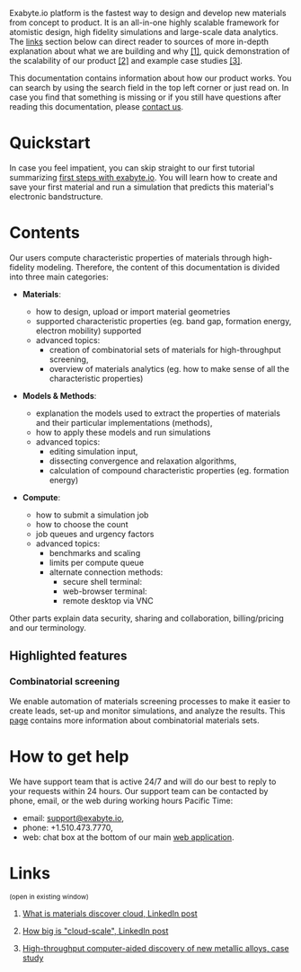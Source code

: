 Exabyte.io platform is the fastest way to design and develop new materials from concept to product. It is an all-in-one highly scalable framework for atomistic design, high fidelity simulations and large-scale data analytics. The [links](#links) section below can direct reader to sources of more in-depth explanation about what we are building and why [[1]](#links), quick demonstration of the scalability of our product [[2]](#links) and example case studies [[3]](#links).

This documentation contains information about how our product works. You can search by using the search field in the top left corner or just read on. In case you find that something is missing or if you still have questions after reading this documentation, please <a class="text-muted" href="mailto:support@exabyte.io" target="_blank">contact us</a>.

# Quickstart

In case you feel impatient, you can skip straight to our first tutorial summarizing
[first steps with exabyte.io](tutorials/first-simulation.md). You will learn how to create and save your first material and run a simulation that predicts this material's electronic bandstructure.

# Contents

Our users compute characteristic properties of materials through high-fidelity modeling. Therefore, the content of this documentation is divided into three main categories:

- **Materials**:
    - how to design, upload or import material geometries
    - supported characteristic properties (eg. band gap, formation energy, electron mobility) supported
    - advanced topics:
        - creation of combinatorial sets of materials for high-throughput screening,
        - overview of materials analytics (eg. how to make sense of all the characteristic properties)

- **Models & Methods**:
    - explanation the models used to extract the properties of materials and their particular implementations (methods),
    - how to apply these models and run simulations
    - advanced topics:
        - editing simulation input,
        - dissecting convergence and relaxation algorithms,
        - calculation of compound characteristic properties (eg. formation energy)

- **Compute**:
    - how to submit a simulation job
    - how to choose the count
    - job queues and urgency factors
    - advanced topics:
        - benchmarks and scaling
        - limits per compute queue
        - alternate connection methods:
            - secure shell terminal:
            - web-browser terminal:
            - remote desktop via VNC

Other parts explain data security, sharing and collaboration, billing/pricing and our terminology.

## Highlighted features

### Combinatorial screening

We enable automation of materials screening processes to make it easier to create leads, set-up and monitor simulations, and analyze the results. This [page](/materials/combinatorial-sets.md) contains more information about combinatorial materials sets.

# How to get help

We have support team that is active 24/7 and will do our best to reply to your requests within 24 hours. Our support team can be contacted by phone, email, or the web during working hours Pacific Time:

- email: <a href="mailto:support@exabyte.io" target="_blank">support@exabyte.io</a>,
- phone: +1.510.473.7770,
- web: chat box at the bottom of our main <a href="https://platform.exabyte.io" target="_blank">web application</a>.


# Links

<small class="text-muted">(open in existing window)</small>

1. [What is materials discover cloud, LinkedIn post](https://www.linkedin.com/pulse/how-we-design-world-tomorrow-what-materials-discovery-timur-bazhirov)

2. [How big is "cloud-scale", LinkedIn post](https://www.linkedin.com/pulse/how-big-cloud-scale-timur-bazhirov)

3. [High-throughput computer-aided discovery of new metallic alloys, case study](https://exabyte.io/#case-study)
